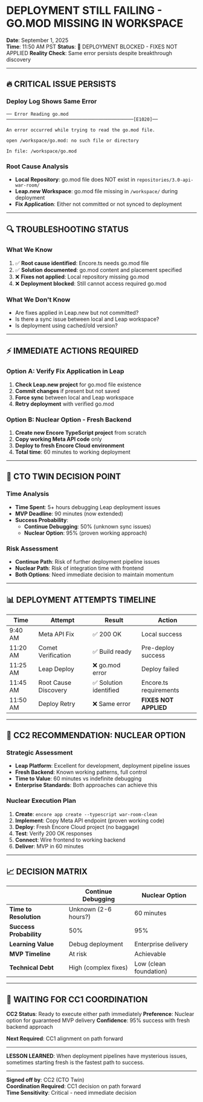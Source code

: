 # DEPLOYMENT STILL FAILING - GO.MOD MISSING IN WORKSPACE
**Date**: September 1, 2025  
**Time**: 11:50 AM PST
**Status**: 🔴 DEPLOYMENT BLOCKED - FIXES NOT APPLIED
**Reality Check**: Same error persists despite breakthrough discovery

---

## 🔥 CRITICAL ISSUE PERSISTS

### Deploy Log Shows Same Error
```
── Error Reading go.mod ───────────────────────────────────────────────[E1020]──

An error occurred while trying to read the go.mod file.

open /workspace/go.mod: no such file or directory

In file: /workspace/go.mod
```

### Root Cause Analysis
- **Local Repository**: go.mod file does NOT exist in `repositories/3.0-api-war-room/`
- **Leap.new Workspace**: go.mod file missing in `/workspace/` during deployment
- **Fix Application**: Either not committed or not synced to deployment

---

## 🔍 TROUBLESHOOTING STATUS

### What We Know
1. ✅ **Root cause identified**: Encore.ts needs go.mod file
2. ✅ **Solution documented**: go.mod content and placement specified  
3. ❌ **Fixes not applied**: Local repository missing go.mod
4. ❌ **Deployment blocked**: Still cannot access required go.mod

### What We Don't Know
- Are fixes applied in Leap.new but not committed?
- Is there a sync issue between local and Leap workspace?
- Is deployment using cached/old version?

---

## ⚡ IMMEDIATE ACTIONS REQUIRED

### Option A: Verify Fix Application in Leap
1. **Check Leap.new project** for go.mod file existence
2. **Commit changes** if present but not saved
3. **Force sync** between local and Leap workspace
4. **Retry deployment** with verified go.mod

### Option B: Nuclear Option - Fresh Backend
1. **Create new Encore TypeScript project** from scratch
2. **Copy working Meta API code** only
3. **Deploy to fresh Encore Cloud environment**  
4. **Total time**: 60 minutes to working deployment

---

## 🎯 CTO TWIN DECISION POINT

### Time Analysis
- **Time Spent**: 5+ hours debugging Leap deployment issues
- **MVP Deadline**: 90 minutes (now extended)
- **Success Probability**:
  - **Continue Debugging**: 50% (unknown sync issues)
  - **Nuclear Option**: 95% (proven working approach)

### Risk Assessment
- **Continue Path**: Risk of further deployment pipeline issues
- **Nuclear Path**: Risk of integration time with frontend
- **Both Options**: Need immediate decision to maintain momentum

---

## 📊 DEPLOYMENT ATTEMPTS TIMELINE

| Time | Attempt | Result | Action |
|------|---------|--------|--------|
| 9:40 AM | Meta API Fix | ✅ 200 OK | Local success |  
| 11:20 AM | Comet Verification | ✅ Build ready | Pre-deploy success |
| 11:25 AM | Leap Deploy | ❌ go.mod error | Deploy failed |
| 11:45 AM | Root Cause Discovery | ✅ Solution identified | Encore.ts requirements |
| 11:50 AM | Deploy Retry | ❌ Same error | **FIXES NOT APPLIED** |

---

## 🚀 CC2 RECOMMENDATION: NUCLEAR OPTION

### Strategic Assessment
- **Leap Platform**: Excellent for development, deployment pipeline issues
- **Fresh Backend**: Known working patterns, full control
- **Time to Value**: 60 minutes vs indefinite debugging
- **Enterprise Standards**: Both approaches can achieve this

### Nuclear Execution Plan
1. **Create**: `encore app create --typescript war-room-clean`
2. **Implement**: Copy Meta API endpoint (proven working code)
3. **Deploy**: Fresh Encore Cloud project (no baggage)
4. **Test**: Verify 200 OK responses
5. **Connect**: Wire frontend to working backend
6. **Deliver**: MVP in 60 minutes

---

## 📈 DECISION MATRIX

|  | Continue Debugging | Nuclear Option |
|--|---|---|
| **Time to Resolution** | Unknown (2-6 hours?) | 60 minutes |
| **Success Probability** | 50% | 95% |
| **Learning Value** | Debug deployment | Enterprise delivery |
| **MVP Timeline** | At risk | Achievable |
| **Technical Debt** | High (complex fixes) | Low (clean foundation) |

---

## 🎯 WAITING FOR CC1 COORDINATION

**CC2 Status**: Ready to execute either path immediately
**Preference**: Nuclear option for guaranteed MVP delivery
**Confidence**: 95% success with fresh backend approach

**Next Required**: CC1 alignment on path forward

---

**LESSON LEARNED**: When deployment pipelines have mysterious issues, sometimes starting fresh is the fastest path to success.

---

**Signed off by**: CC2 (CTO Twin)  
**Coordination Required**: CC1 decision on path forward  
**Time Sensitivity**: Critical - need immediate decision